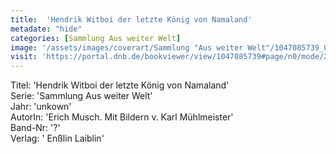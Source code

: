 ```yaml
---
title:  'Hendrik Witboi der letzte König von Namaland'
metadate: "hide"
categories: [Sammlung Aus weiter Welt]
image: '/assets/images/coverart/Sammlung "Aus weiter Welt"/1047085739_00000010.jpg'
visit: 'https://portal.dnb.de/bookviewer/view/1047085739#page/n0/mode/2up'
---
```

Titel: 'Hendrik Witboi der letzte König von Namaland' <br>
Serie: 'Sammlung Aus weiter Welt' <br>
Jahr: 'unkown' <br>
AutorIn: 'Erich Musch. Mit Bildern v. Karl Mühlmeister' <br>
Band-Nr: '?' <br>
Verlag: ' Enßlin  Laiblin'